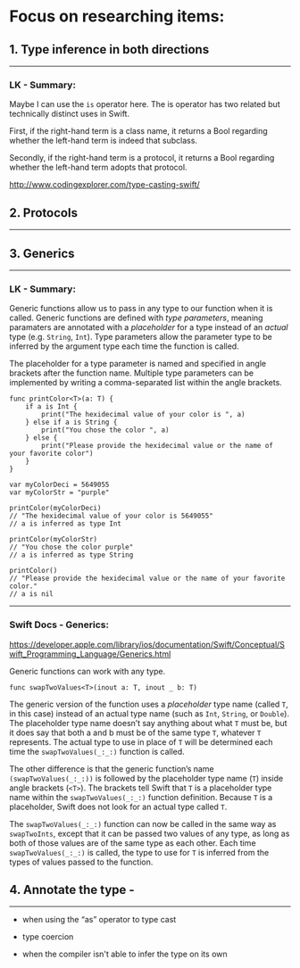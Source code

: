 # Focus on researching items:

## 1. Type inference in both directions
_________________________
### LK - Summary:
Maybe I can use the `is` operator here.
The is operator has two related but technically distinct uses in Swift.

First, if the right-hand term is a class name, it returns a Bool regarding whether the left-hand term is indeed that subclass.

Secondly, if the right-hand term is a protocol, it returns a Bool regarding whether the left-hand term adopts that protocol.

http://www.codingexplorer.com/type-casting-swift/

## 2. Protocols
_________________________



## 3. Generics
_________________________

### LK - Summary:
Generic functions allow us to pass in any type to our function when it is called. Generic functions are defined with *type parameters*, meaning paramaters are annotated with a *placeholder* for a type instead of an *actual* type (e.g. `String`, `Int`). Type parameters allow the parameter type to be inferred by the argument type each time the function is called.

The placeholder for a type parameter is named and specified in angle brackets after the function name. Multiple type parameters can be implemented by writing a comma-separated list within the angle brackets.

```
func printColor<T>(a: T) {
    if a is Int {
        print("The hexidecimal value of your color is ", a)
    } else if a is String {
        print("You chose the color ", a)
    } else {
        print("Please provide the hexidecimal value or the name of your favorite color")
    }
}

var myColorDeci = 5649055
var myColorStr = "purple"

printColor(myColorDeci)
// "The hexidecimal value of your color is 5649055"
// a is inferred as type Int

printColor(myColorStr)
// "You chose the color purple"
// a is inferred as type String

printColor()
// "Please provide the hexidecimal value or the name of your favorite color."
// a is nil
```

--------------------------------------
### Swift Docs -  Generics:
https://developer.apple.com/library/ios/documentation/Swift/Conceptual/Swift_Programming_Language/Generics.html

Generic functions can work with any type.

`func swapTwoValues<T>(inout a: T, inout _ b: T)`

The generic version of the function uses a *placeholder* type name (called `T`, in this case) instead of an actual type name (such as `Int`, `String`, or `Double`). The placeholder type name doesn’t say anything about what `T` must be, but it does say that both a and b must be of the same type `T`, whatever `T` represents. The actual type to use in place of `T` will be determined each time the `swapTwoValues(_:_:)` function is called.

The other difference is that the generic function’s name `(swapTwoValues(_:_:))` is followed by the placeholder type name (`T`) inside angle brackets (`<T>`). The brackets tell Swift that `T` is a placeholder type name within the `swapTwoValues(_:_:)` function definition. Because `T` is a placeholder, Swift does not look for an actual type called `T`.

The `swapTwoValues(_:_:)` function can now be called in the same way as `swapTwoInts`, except that it can be passed two values of any type, as long as both of those values are of the same type as each other. Each time `swapTwoValues(_:_:)` is called, the type to use for `T` is inferred from the types of values passed to the function.

## 4. Annotate the type -
_________________________

  + when using the “as” operator to type cast

  + type coercion

  + when the compiler isn't able to infer the type on its own